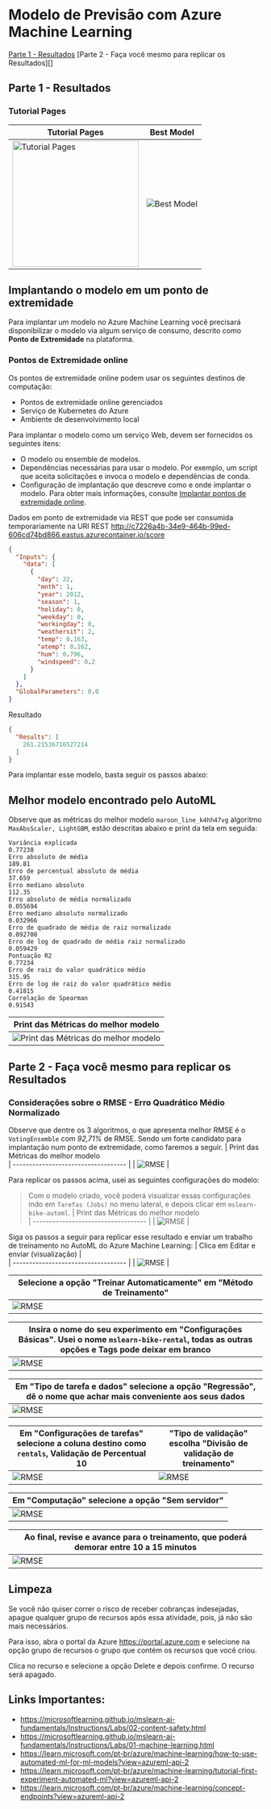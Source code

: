 # Modelo de Previsão com Azure Machine Learning

[Parte 1 - Resultados](#parte-1-resultados)
[Parte 2 - Faça você mesmo para replicar os Resultados][]

## Parte 1 - Resultados
### Tutorial Pages 
| Tutorial Pages                            | Best Model                            | 
| ----------------------------------- | ----------------------------------- |
| <img src="utils/azure1.png" alt="Tutorial Pages" width="250vw"/> | ![Best Model](utils/azure2.jpeg) |

## Implantando o modelo em um ponto de extremidade
Para implantar um modelo no Azure Machine Learning você precisará disponibilizar o modelo via algum serviço de consumo, descrito como **Ponto de Extremidade** na plataforma.

### Pontos de Extremidade online
Os pontos de extremidade online podem usar os seguintes destinos de computação:

- Pontos de extremidade online gerenciados
- Serviço de Kubernetes do Azure
- Ambiente de desenvolvimento local

Para implantar o modelo como um serviço Web, devem ser fornecidos os seguintes itens:

- O modelo ou ensemble de modelos.
- Dependências necessárias para usar o modelo. Por exemplo, um script que aceita solicitações e invoca o modelo e dependências de conda.
- Configuração de implantação que descreve como e onde implantar o modelo.
Para obter mais informações, consulte [Implantar pontos de extremidade online](https://learn.microsoft.com/pt-br/azure/machine-learning/how-to-deploy-online-endpoints?view=azureml-api-2).

Dados em ponto de extremidade via REST que pode ser consumida temporariamente na URI REST http://c7226a4b-34e9-464b-99ed-606cd74bd866.eastus.azurecontainer.io/score
```json
{
  "Inputs": {
    "data": [
      {
        "day": 22,
        "mnth": 1,
        "year": 2012,
        "season": 1,
        "holiday": 0,
        "weekday": 0,
        "workingday": 0,
        "weathersit": 2,
        "temp": 0.163,
        "atemp": 0.162,
        "hum": 0.796,
        "windspeed": 0.2
      }
    ]
  },
  "GlobalParameters": 0.0
}
```

Resultado
```json
{
  "Results": [
    261.21536716527214
  ]
}
```

Para implantar esse modelo, basta seguir os passos abaixo:

## Melhor modelo encontrado pelo AutoML
Observe que as métricas do melhor modelo `maroon_line_k4hh47vg` algoritmo `MaxAbsScaler, LightGBM`, estão descritas abaixo e print da tela em seguida:
```
Variância explicada
0.77238
Erro absoluto de média
189.81
Erro de percentual absoluto de média
37.659
Erro mediano absoluto
112.35
Erro absoluto de média normalizado
0.055694
Erro mediano absoluto normalizado
0.032966
Erro de quadrado de média de raiz normalizado
0.092708
Erro de log de quadrado de média raiz normalizado
0.059429
Pontuação R2
0.77234
Erro de raiz do valor quadrático médio
315.95
Erro de log de raiz do valor quadrático médio
0.41815
Correlação de Spearman
0.91543
```
| Print das Métricas do melhor modelo                       
| ----------------------------------- |
| <img src="utils/azure3.jpeg" alt="Print das Métricas do melhor modelo"/> |

## Parte 2 - Faça você mesmo para replicar os Resultados
### Considerações sobre o RMSE - Erro Quadrático Médio Normalizado
Observe que dentre os 3 algoritmos, o que apresenta melhor RMSE é o `VotingEnsemble` com *92,71%* de RMSE.
Sendo um forte candidato para implantação num ponto de extremidade, como faremos a seguir.
| Print das Métricas do melhor modelo                       
| ----------------------------------- |
| <img src="utils/azure4.jpeg" alt="RMSE"/> |

Para replicar os passos acima, usei as seguintes configurações do modelo:
> Com o modelo criado, você poderá visualizar essas configurações indo em `Tarefas (Jobs)` no menu lateral, e depois clicar em `mslearn-bike-automl`.
| Print das Métricas do melhor modelo                       
| ----------------------------------- |
| <img src="utils/azure5.jpeg" alt="RMSE"/> |

Siga os passos a seguir para replicar esse resultado e enviar um trabalho de treinamento no AutoML do Azure Machine Learning:
| Clica em Editar e enviar (visualização) |                      
| ----------------------------------- |
| <img src="utils/azure6.jpeg" alt="RMSE"/> |

| Selecione a opção "Treinar Automaticamente" em "Método de Treinamento" |                      
| ----------------------------------- |
| <img src="utils/azure7.jpeg" alt="RMSE"/> |

| Insira o nome do seu experimento em "Configurações Básicas". Usei o nome `mslearn-bike-rental`, todas as outras opções e Tags pode deixar em branco |                      
| ----------------------------------- |
| <img src="utils/azure8.jpeg" alt="RMSE"/> |

| Em "Tipo de tarefa e dados" selecione a opção "Regressão", dê o nome que achar mais conveniente aos seus dados |                      
| ----------------------------------- |
| <img src="utils/azure9.jpeg" alt="RMSE"/> |

| Em "Configurações de tarefas" selecione a coluna destino como `rentals`, Validação de Percentual 10 | "Tipo de validação" escolha "Divisão de validação de treinamento"  |                      
| ----------------------------------- | ----------------------------------- |
| <img src="utils/azure10.jpeg" alt="RMSE"/> | <img src="utils/azure101.jpeg" alt="RMSE"/> |

| Em "Computação" selecione a opção "Sem servidor" |                      
| ----------------------------------- |
| <img src="utils/azure11.jpeg" alt="RMSE"/> |

| Ao final, revise e avance para o treinamento, que poderá demorar entre 10 a 15 minutos |                      
| ----------------------------------- |
| <img src="utils/azure11.jpeg" alt="RMSE"/> |



## Limpeza
Se você não quiser correr o risco de receber cobranças indesejadas, apague qualquer grupo de recursos após essa atividade, pois, já não são mais necessários.

Para isso, abra o portal da Azure https://portal.azure.com e selecione na opção grupo de recursos o grupo que contém os recursos que você criou.

Clica no recurso e selecione a opção Delete e depois confirme. O recurso será apagado.

## Links Importantes:
* https://microsoftlearning.github.io/mslearn-ai-fundamentals/Instructions/Labs/02-content-safety.html
* https://microsoftlearning.github.io/mslearn-ai-fundamentals/Instructions/Labs/01-machine-learning.html
* https://learn.microsoft.com/pt-br/azure/machine-learning/how-to-use-automated-ml-for-ml-models?view=azureml-api-2
* https://learn.microsoft.com/pt-br/azure/machine-learning/tutorial-first-experiment-automated-ml?view=azureml-api-2
* https://learn.microsoft.com/pt-br/azure/machine-learning/concept-endpoints?view=azureml-api-2
